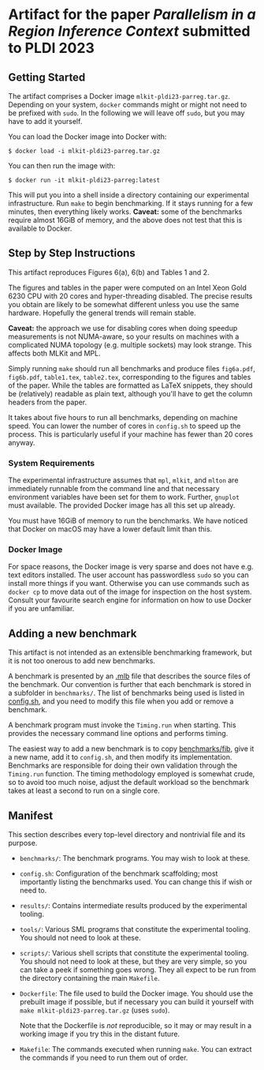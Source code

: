 # Artifact for the paper *Parallelism in a Region Inference Context* submitted to PLDI 2023

## Getting Started

The artifact comprises a Docker image
`mlkit-pldi23-parreg.tar.gz`.  Depending on your system,
`docker` commands might or might not need to be prefixed with
`sudo`.  In the following we will leave off `sudo`, but you may
have to add it yourself.

You can load the Docker image into Docker with:

```
$ docker load -i mlkit-pldi23-parreg.tar.gz
```

You can then run the image with:

```
$ docker run -it mlkit-pldi23-parreg:latest
```

This will put you into a shell inside a directory containing
our experimental infrastructure.  Run `make` to begin
benchmarking.  If it stays running for a few minutes, then
everything likely works.  **Caveat:** some of the benchmarks
require almost 16GiB of memory, and the above does not test
that this is available to Docker.

## Step by Step Instructions

This artifact reproduces Figures 6(a), 6(b) and Tables 1 and 2.

The figures and tables in the paper were computed on an Intel
Xeon Gold 6230 CPU with 20 cores and hyper-threading disabled.
The precise results you obtain are likely to be somewhat
different unless you use the same hardware.  Hopefully the
general trends will remain stable.

**Caveat:** the approach we use for disabling cores when doing
speedup measurements is not NUMA-aware, so your results on
machines with a complicated NUMA topology (e.g. multiple
sockets) may look strange.  This affects both MLKit and MPL.

Simply running `make` should run all benchmarks and produce files
`fig6a.pdf`, `fig6b.pdf`, `table1.tex`, `table2.tex`, corresponding to
the figures and tables of the paper.  While the tables are formatted
as LaTeX snippets, they should be (relatively) readable as plain text,
although you'll have to get the column headers from the paper.

It takes about five hours to run all benchmarks, depending on machine
speed.  You can lower the number of cores in `config.sh` to speed up
the process.  This is particularly useful if your machine has fewer
than 20 cores anyway.

### System Requirements

The experimental infrastructure assumes that `mpl`, `mlkit`,
and `mlton` are immediately runnable from the command line and
that necessary environment variables have been set for them to
work.  Further, `gnuplot` must available.  The provided Docker
image has all this set up already.

You must have 16GiB of memory to run the benchmarks.  We have noticed
that Docker on macOS may have a lower default limit than this.

### Docker Image

For space reasons, the Docker image is very sparse and does not
have e.g. text editors installed.  The user account has
passwordless `sudo` so you can install more things if you want.
Otherwise you can use commands such as `docker cp` to move data
out of the image for inspection on the host system.  Consult
your favourite search engine for information on how to use
Docker if you are unfamiliar.

## Adding a new benchmark

This artifact is not intended as an extensible benchmarking framework,
but it is not too onerous to add new benchmarks.

A benchmark is presented by an
[.mlb](http://mlton.org/MLBasisExamples) file that describes the
source files of the benchmark.  Our convention is further that each
benchmark is stored in a subfolder in `benchmarks/`.  The list of
benchmarks being used is listed in [config.sh](config.sh), and you
need to modify this file when you add or remove a benchmark.

A benchmark program must invoke the `Timing.run` when starting.  This
provides the necessary command line options and performs timing.

The easiest way to add a new benchmark is to copy
[benchmarks/fib](benchmarks/fib), give it a new name, add it to
`config.sh`, and then modify its implementation.  Benchmarks are
responsible for doing their own validation through the `Timing.run`
function.  The timing methodology employed is somewhat crude, so to
avoid too much noise, adjust the default workload so the benchmark
takes at least a second to run on a single core.

## Manifest

This section describes every top-level directory and nontrivial file
and its purpose.

* `benchmarks/`: The benchmark programs.  You may wish to look at these.

* `config.sh`: Configuration of the benchmark scaffolding; most
  importantly listing the benchmarks used.  You can change this if
  wish or need to.

* `results/`: Contains intermediate results produced by the
  experimental tooling.

* `tools/`: Various SML programs that constitute the experimental
  tooling.  You should not need to look at these.

* `scripts/`: Various shell scripts that constitute the experimental
  tooling.  You should not need to look at these, but they are very
  simple, so you can take a peek if something goes wrong.  They all
  expect to be run from the directory containing the main `Makefile`.

* `Dockerfile`: The file used to build the Docker image.  You should
  use the prebuilt image if possible, but if necessary you can build
  it yourself with `make mlkit-pldi23-parreg.tar.gz` (uses `sudo`).

  Note that the Dockerfile is *not* reproducible, so it may or may
  result in a working image if you try this in the distant future.

* `Makefile`: The commands executed when running `make`.  You can
  extract the commands if you need to run them out of order.

